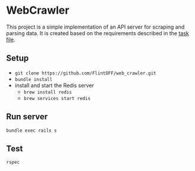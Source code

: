 # WebCrawler

This project is a simple implementation of an API server for scraping and parsing data.
It is created based on the requirements described in the [task file](./TASK.md).

## Setup

* `git clone https://github.com/FlintOFF/web_crawler.git`
* `bundle install`
* install and start the Redis server
  * `brew install redis`
  * `brew services start redis`

## Run server

`bundle exec rails s`

## Test

`rspec`
